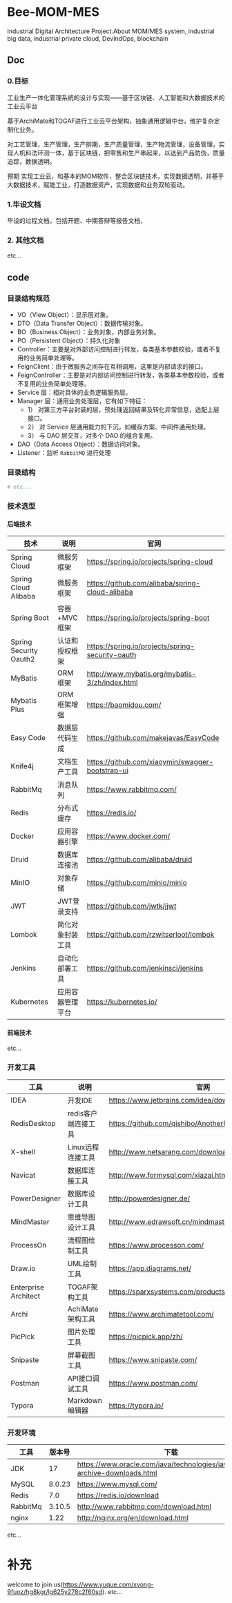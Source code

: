 # Bee-MOM-MES
Industrial Digital Architecture Project.About MOM/MES system, industrial big data, industrial private cloud, DevIndOps, blockchain

## Doc

### 0.目标

工业生产一体化管理系统的设计与实现——基于区块链、人工智能和大数据技术的工业云平台

基于ArchiMate和TOGAF进行工业云平台架构，抽象通用逻辑中台，维护复杂定制化业务。

对工艺管理，生产管理，生产排期，生产质量管理，生产物流管理，设备管理，实现人机料法环测一体，基于区块链，把零售和生产串起来，以达到产品防伪，质量追踪，数据透明。

预期 实现工业云，和基本的MOM软件，整合区块链技术，实现数据透明，并基于大数据技术，赋能工业，打造数据资产，实现数据和业务双轮驱动。

### 1.毕设文档

毕设的过程文档，包括开题、中期答辩等报告文档，

### 2. 其他文档
etc...

## code

### 目录结构规范

- VO（View Object）：显示层对象。
- DTO（Data Transfer Object）：数据传输对象。
- BO（Business Object）：业务对象，内部业务对象。
- PO（Persistent Object）：持久化对象
- Controller：主要是对外部访问控制进行转发，各类基本参数校验，或者不复用的业务简单处理等。
- FeignClient：由于微服务之间存在互相调用，这里是内部请求的接口。
- FeignController：主要是对内部访问控制进行转发，各类基本参数校验，或者不复用的业务简单处理等。
- Service 层：相对具体的业务逻辑服务层。
- Manager 层：通用业务处理层，它有如下特征：
  - 1） 对第三方平台封装的层，预处理返回结果及转化异常信息，适配上层接口。
  - 2） 对 Service 层通用能力的下沉，如缓存方案、中间件通用处理。
  - 3） 与 DAO 层交互，对多个 DAO 的组合复用。
- DAO（Data Access Object）：数据访问对象。
- Listener：监听 `RabbitMQ` 进行处理

### 目录结构

```sh
# etc...
```

### 技术选型

#### 后端技术

| 技术                   | 说明             | 官网                                             |
| ---------------------- | ---------------- | ------------------------------------------------ |
| Spring Cloud           | 微服务框架       | https://spring.io/projects/spring-cloud          |
| Spring Cloud Alibaba   | 微服务框架       | https://github.com/alibaba/spring-cloud-alibaba  |
| Spring Boot            | 容器+MVC框架     | https://spring.io/projects/spring-boot           |
| Spring Security Oauth2 | 认证和授权框架   | https://spring.io/projects/spring-security-oauth |
| MyBatis                | ORM框架          | http://www.mybatis.org/mybatis-3/zh/index.html   |
| Mybatis Plus           | ORM框架增强      | https://baomidou.com/                            |
| Easy Code              | 数据层代码生成   | https://github.com/makejavas/EasyCode            |
| Knife4j                | 文档生产工具     | https://github.com/xiaoymin/swagger-bootstrap-ui |
| RabbitMq               | 消息队列         | https://www.rabbitmq.com/                        |
| Redis                  | 分布式缓存       | https://redis.io/                                |
| Docker                 | 应用容器引擎     | https://www.docker.com/                          |
| Druid                  | 数据库连接池     | https://github.com/alibaba/druid                 |
| MinIO                  | 对象存储         | https://github.com/minio/minio                   |
| JWT                    | JWT登录支持      | https://github.com/jwtk/jjwt                     |
| Lombok                 | 简化对象封装工具 | https://github.com/rzwitserloot/lombok           |
| Jenkins                | 自动化部署工具   | https://github.com/jenkinsci/jenkins             |
| Kubernetes             | 应用容器管理平台 | https://kubernetes.io/                           |

#### 前端技术

etc...

### 开发工具

| 工具                 | 说明                | 官网                                                  |
| -------------------- | ------------------- | ----------------------------------------------------- |
| IDEA                 | 开发IDE             | https://www.jetbrains.com/idea/download               |
| RedisDesktop         | redis客户端连接工具 | https://github.com/qishibo/AnotherRedisDesktopManager |
| X-shell              | Linux远程连接工具   | http://www.netsarang.com/download/software.html       |
| Navicat              | 数据库连接工具      | http://www.formysql.com/xiazai.html                   |
| PowerDesigner        | 数据库设计工具      | http://powerdesigner.de/                              |
| MindMaster           | 思维导图设计工具    | http://www.edrawsoft.cn/mindmaster                    |
| ProcessOn            | 流程图绘制工具      | https://www.processon.com/                            |
| Draw.io              | UML绘制工具         | https://app.diagrams.net/                             |
| Enterprise Architect | TOGAF架构工具       | https://sparxsystems.com/products/ea/                 |
| Archi                | AchiMate架构工具    | https://www.archimatetool.com/                        |
| PicPick              | 图片处理工具        | https://picpick.app/zh/                               |
| Snipaste             | 屏幕截图工具        | https://www.snipaste.com/                             |
| Postman              | API接口调试工具     | https://www.postman.com/                              |
| Typora               | Markdown编辑器      | https://typora.io/                                    |

### 开发环境

| 工具     | 版本号 | 下载                                                         |
| -------- | ------ | ------------------------------------------------------------ |
| JDK      | 17     | https://www.oracle.com/java/technologies/javase/jdk17-archive-downloads.html |
| MySQL    | 8.0.23 | https://www.mysql.com/                                       |
| Redis    | 7.0    | https://redis.io/download                                    |
| RabbitMq | 3.10.5 | http://www.rabbitmq.com/download.html                        |
| nginx    | 1.22   | http://nginx.org/en/download.html                            |

etc...

# 补充
welcome to join us(https://www.yuque.com/xyong-9fuoz/hg8kgr/lg625y278c2f60sd).
etc...